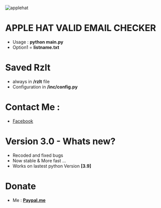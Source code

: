 ![applehat](https://i.imgur.com/bcwuEDK.png)

# APPLE HAT VALID EMAIL CHECKER
- Usage : **python main.py**
- Option1 = **listname.txt**
# Saved Rzlt
- always in **/rzlt** file 
- Configuration in **/inc/config.py**
# Contact Me :
- [Facebook](https://facebook.com/name.path)
# Version 3.0 - Whats new?
- Recoded and fixed bugs 
- Now stable & More fast ...
- Works on lastest python Version **[3.9]**
# Donate
- Me : **[Paypal.me](https://paypal.me/wecandoittogheter)**


